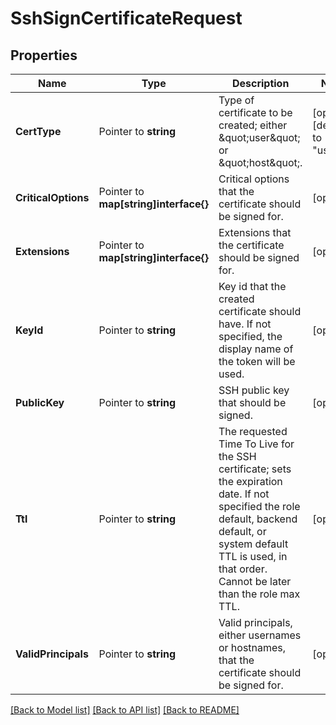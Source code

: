 # SshSignCertificateRequest


## Properties

Name | Type | Description | Notes
------------ | ------------- | ------------- | -------------
**CertType** | Pointer to **string** | Type of certificate to be created; either \&quot;user\&quot; or \&quot;host\&quot;. | [optional] [default to "user"]
**CriticalOptions** | Pointer to **map[string]interface{}** | Critical options that the certificate should be signed for. | [optional] 
**Extensions** | Pointer to **map[string]interface{}** | Extensions that the certificate should be signed for. | [optional] 
**KeyId** | Pointer to **string** | Key id that the created certificate should have. If not specified, the display name of the token will be used. | [optional] 
**PublicKey** | Pointer to **string** | SSH public key that should be signed. | [optional] 
**Ttl** | Pointer to **string** | The requested Time To Live for the SSH certificate; sets the expiration date. If not specified the role default, backend default, or system default TTL is used, in that order. Cannot be later than the role max TTL. | [optional] 
**ValidPrincipals** | Pointer to **string** | Valid principals, either usernames or hostnames, that the certificate should be signed for. | [optional] 





[[Back to Model list]](../README.md#documentation-for-models) [[Back to API list]](../README.md#documentation-for-api-endpoints) [[Back to README]](../README.md)


